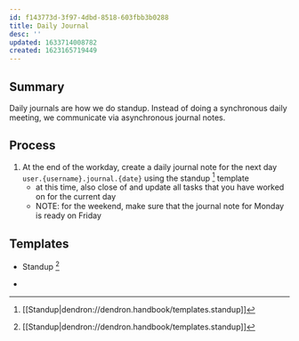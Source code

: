 ```yaml
---
id: f143773d-3f97-4dbd-8518-603fbb3b0288
title: Daily Journal
desc: ''
updated: 1633714008782
created: 1623165719449
---
```



## Summary
<!-- What is this SOP about -->

Daily journals are how we do standup. Instead of doing a synchronous daily meeting, we communicate via asynchronous journal notes.

## Process
1. At the end of the workday, create a daily journal note for the next day `user.{username}.journal.{date}` using the standup [^standup] template
    - at this time, also close of and update all tasks that you have worked on for the current day
    - NOTE: for the weekend, make sure that the journal note for Monday is ready on Friday

## Templates
- Standup [^standup]

- [^standup]: [[Standup|dendron://dendron.handbook/templates.standup]]

